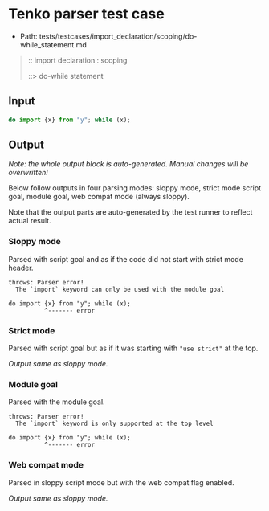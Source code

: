 # Tenko parser test case

- Path: tests/testcases/import_declaration/scoping/do-while_statement.md

> :: import declaration : scoping
>
> ::> do-while statement

## Input

`````js
do import {x} from "y"; while (x);
`````

## Output

_Note: the whole output block is auto-generated. Manual changes will be overwritten!_

Below follow outputs in four parsing modes: sloppy mode, strict mode script goal, module goal, web compat mode (always sloppy).

Note that the output parts are auto-generated by the test runner to reflect actual result.

### Sloppy mode

Parsed with script goal and as if the code did not start with strict mode header.

`````
throws: Parser error!
  The `import` keyword can only be used with the module goal

do import {x} from "y"; while (x);
          ^------- error
`````

### Strict mode

Parsed with script goal but as if it was starting with `"use strict"` at the top.

_Output same as sloppy mode._

### Module goal

Parsed with the module goal.

`````
throws: Parser error!
  The `import` keyword is only supported at the top level

do import {x} from "y"; while (x);
          ^------- error
`````


### Web compat mode

Parsed in sloppy script mode but with the web compat flag enabled.

_Output same as sloppy mode._
